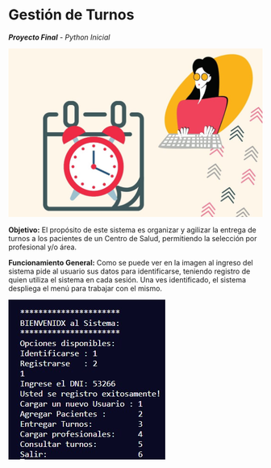 #  **Gestión de Turnos**
**_Proyecto Final_** - _Python Inicial_

![Turnos](/imagenes/imagen_principal.jpeg)

**Objetivo:**
El propósito de este sistema es organizar y agilizar la entrega de turnos a los pacientes de un Centro de Salud, permitiendo la selección por profesional y/o área.

**Funcionamiento General:**
Como se puede ver en la imagen al ingreso del sistema pide al usuario sus datos para identificarse, teniendo registro de quien utiliza el sistema en cada sesión. Una ves identificado, el sistema despliega el menú para trabajar con el mismo.

![sistema](/imagenes/inicio_sistema.jpg)
